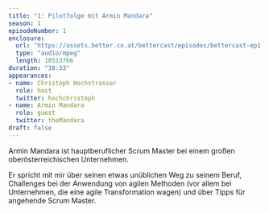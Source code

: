 ```yaml
---
title: "1: Pilotfolge mit Armin Mandara"
season: 1
episodeNumber: 1
enclosure:
  url: "https://assets.better.co.at/bettercast/episodes/bettercast-ep1.mp3"
  type: "audio/mpeg"
  length: 18513766
duration: "38:33"
appearances:
- name: Christoph Hochstrasser
  role: host
  twitter: hochchristoph
- name: Armin Mandara
  role: guest
  twitter: theMandara
draft: false
---
```

Armin Mandara ist hauptberuflicher Scrum Master bei einem großen oberösterreichischen Unternehmen.

Er spricht mit mir über seinen etwas unüblichen Weg zu seinem Beruf, Challenges bei der Anwendung von agilen Methoden (vor allem bei Unternehmen, die eine agile Transformation wagen) und über Tipps für angehende Scrum Master.
